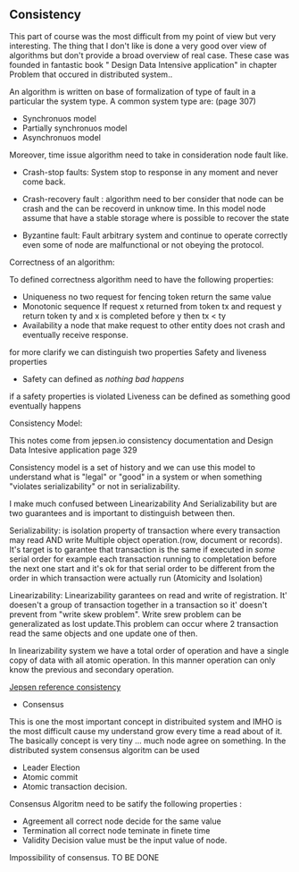 ## Consistency
This part of course was the most difficult from my point of view but very interesting. The thing that I don't like is done a very good over view of algorithms but don't provide a broad overview of real case. These case was founded in fantastic book " Design Data Intensive application" in chapter Problem that occured in distributed system..

An algorithm is written on base of formalization of type of fault in a particular the system type. A common system type are: (page 307)

* Synchronuos model 
* Partially synchronuos model
* Asynchronuos model

Moreover, time issue algorithm need to take in consideration node fault like.

* Crash-stop faults: System stop to response in any moment and never come back.

* Crash-recovery fault : algorithm need to ber consider that node can be crash and  the can be recoverd in unknow time. In this model node 
assume that have a stable storage where is possible to recover the state

* Byzantine fault: Fault arbitrary system and continue to operate correctly even some of node are malfunctional or not obeying the protocol. 


Correctness of an algorithm:

To defined correctness algorithm need to have the following properties:

* Uniqueness no two request for fencing token return the same value
* Monotonic sequence If request x returned from token tx and request y return token ty and x is completed before y then tx  < ty
* Availability a node that make request to other entity does not crash and eventually receive response.

for more clarify we can distinguish two properties Safety and liveness properties

* Safety can defined as *nothing bad happens* 

if a safety properties is violated Liveness can be defined as something good eventually happens
 
Consistency Model:

This notes come from jepsen.io consistency documentation and Design Data Intesive application page 329

Consistency model is a set of history and we can use this model to understand what is "legal" or "good" in a system or when something "violates serializability" or not
in serializability.

I make much confused between Linearizability And Serializability but are two guarantees and is important to distinguish between then.

Serializability:
is isolation property  of transaction where every transaction may read AND write Multiple object operation.(row, document or records). It's target is to garantee that
transaction is the same if executed in *some* serial order for example each transaction running to completation before the next one start and it's ok for that serial order to be different from the
order  in which transaction were actually run (Atomicity and Isolation)

Linearizability:
Linearizability garantees on read and write of registration. It' doesen't a group of transaction together in a transaction so it' doesn't prevent from "write skew problem". Write srew problem
can be generalizated as lost update.This problem can occur where 2 transaction read the same objects and one update one of then.

In linearizability system we have a total order of operation and have a single copy of data with all atomic operation. In this manner operation can only know the previous and secondary operation.

[Jepsen reference consistency](https://jepsen.io/consistency)



* Consensus

This is one the most important concept in distribuited system and IMHO is the most difficult cause my understand grow every time a read about of it. 
The basically concept is very tiny ... much node agree on something. In the distributed system consensus algoritm can be used

* Leader Election
* Atomic commit
* Atomic transaction decision.

Consensus Algoritm need to be satify the following properties :
* Agreement all correct node decide for the same value
* Termination all correct node teminate in finete time
* Validity Decision value must be the input value of node.
    
Impossibility of consensus. TO BE DONE
